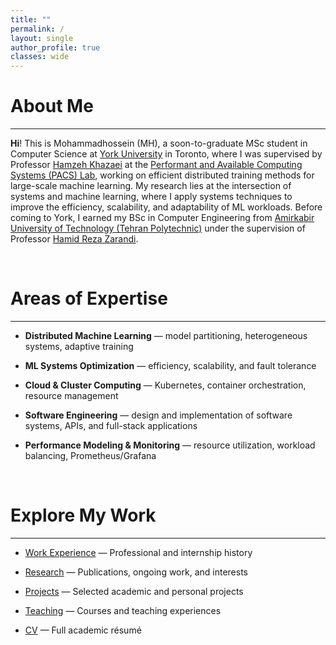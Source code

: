 ```yaml
---
title: ""
permalink: /
layout: single
author_profile: true
classes: wide
---
```


# About Me
---
**Hi**! This is Mohammadhossein (MH), a soon-to-graduate MSc student in Computer Science at [York University](https://yorku.ca) in Toronto, where I was supervised by Professor [Hamzeh Khazaei](https://hamzehkhazaei.github.io/) at the [Performant and Available Computing Systems (PACS) Lab](https://pacs.eecs.yorku.ca/), working on efficient distributed training methods for large-scale machine learning. My research lies at the intersection of systems and machine learning, where I apply systems techniques to improve the efficiency, scalability, and adaptability of ML workloads. Before coming to York, I earned my BSc in Computer Engineering from [Amirkabir University of Technology (Tehran Polytechnic)](https://aut.ac.ir/en) under the supervision of Professor [Hamid Reza Zarandi](https://aut.ac.ir/cv/2188/Hamid%20Reza%20Zarandi).

<br>

# Areas of Expertise
---
- **Distributed Machine Learning** — model partitioning, heterogeneous systems, adaptive training

- **ML Systems Optimization** — efficiency, scalability, and fault tolerance

- **Cloud & Cluster Computing** — Kubernetes, container orchestration, resource management

- **Software Engineering** — design and implementation of software systems, APIs, and full-stack applications

- **Performance Modeling & Monitoring** — resource utilization, workload balancing, Prometheus/Grafana

<br>

# Explore My Work
---
- [Work Experience](/work/) — Professional and internship history

- [Research](/research/) — Publications, ongoing work, and interests

- [Projects](/projects/) — Selected academic and personal projects

- [Teaching](/teaching/) — Courses and teaching experiences

- [CV](/assets/files/CV_Naderi.pdf) — Full academic résumé

<br>

<!-- # Outside of Work
---
Outside of work I enjoy watching football, cooking, playing board games with friends, and staying active through volleyball. -->

<!-- <a href="/assets/files/cv.pdf" class="btn btn--primary" target="_blank">Download My CV (PDF)</a> -->